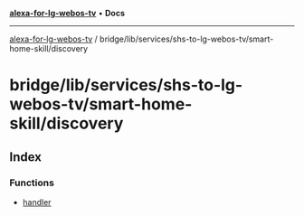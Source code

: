 [**alexa-for-lg-webos-tv**](../../../../../../README.md) • **Docs**

***

[alexa-for-lg-webos-tv](../../../../../../modules.md) / bridge/lib/services/shs-to-lg-webos-tv/smart-home-skill/discovery

# bridge/lib/services/shs-to-lg-webos-tv/smart-home-skill/discovery

## Index

### Functions

- [handler](functions/handler.md)
